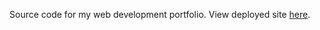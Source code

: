 Source code for my web development portfolio.
View deployed site [here](https://tara-timmerman.herokuapp.com/).
